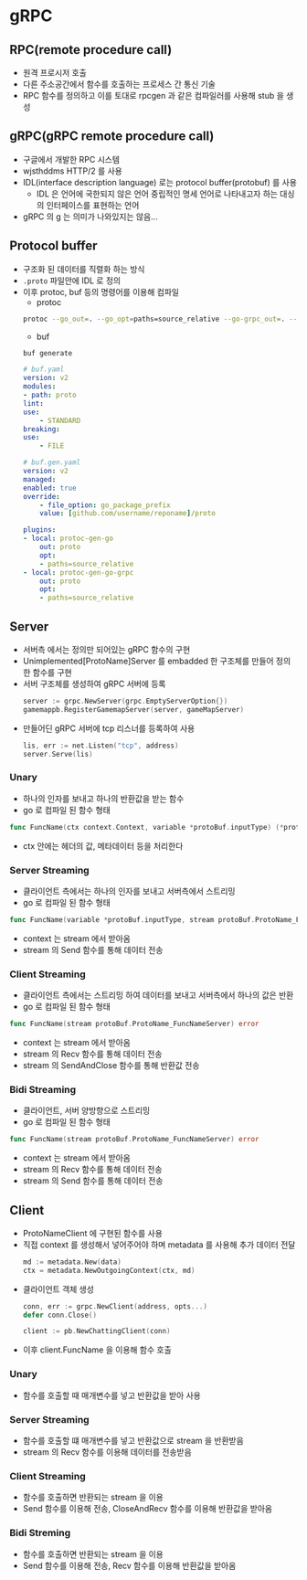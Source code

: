 # gRPC

## RPC(remote procedure call)
- 원격 프로시저 호출
- 다른 주소공간에서 함수를 호출하는 프로세스 간 통신 기술
- RPC 함수를 정의하고 이를 토대로 rpcgen 과 같은 컴파일러를 사용해 stub 을 생성

## gRPC(gRPC remote procedure call)
- 구글에서 개발한 RPC 시스템
- wjsthddms HTTP/2 를 사용
- IDL(interface description language) 로는 protocol buffer(protobuf) 를 사용
	- IDL 은 언어에 국한되지 않은 언어 중립적인 명세 언어로 나타내고자 하는 대싱의 인터페이스를 표현하는 언어
- gRPC 의 g 는 의미가 나와있지는 않음...

## Protocol buffer
- 구조화 된 데이터를 직렬화 하는 방식
- ```.proto``` 파일안에 IDL 로 정의
- 이후 protoc, buf 등의 명령어를 이용해 컴파일
	- protoc
	```bash
	protoc --go_out=. --go_opt=paths=source_relative --go-grpc_out=. --go-grpc_opt=paths=source_relative proto_file_name.proto
	```
	- buf
	```bash
	buf generate
	```
	```yaml
	# buf.yaml
	version: v2
	modules:
	- path: proto
	lint:
	use:
		- STANDARD
	breaking:
	use:
		- FILE
	```
	```yaml
	# buf.gen.yaml
	version: v2
	managed:
	enabled: true
	override:
		- file_option: go_package_prefix
		value: [github.com/username/reponame]/proto

	plugins:
	- local: protoc-gen-go
		out: proto
		opt:
		- paths=source_relative
	- local: protoc-gen-go-grpc
		out: proto
		opt:
		- paths=source_relative
	```

## Server
- 서버측 에서는 정의만 되어있는 gRPC 함수의 구현
- Unimplemented[ProtoName]Server 를 embadded 한 구조체를 만들어 정의한 함수를 구현
- 서버 구조체를 생성하여 gRPC 서버에 등록
	```go
	server := grpc.NewServer(grpc.EmptyServerOption{})
	gamemappb.RegisterGamemapServer(server, gameMapServer)
	```
- 만들어딘 gRPC 서버에 tcp 리스너를 등록하여 사용
	```go
	lis, err := net.Listen("tcp", address)
	server.Serve(lis)
	```

### Unary
- 하나의 인자를 보내고 하나의 반환값을 받는 함수
- go 로 컴파일 된 함수 형태
```go
func FuncName(ctx context.Context, variable *protoBuf.inputType) (*protoBuf.outputType, error)
```
- ctx 안에는 헤더의 값, 메타데이터 등을 처리한다

### Server Streaming
- 클라이언트 측에서는 하나의 인자를 보내고 서버측에서 스트리밍
- go 로 컴파일 된 함수 형태
```go
func FuncName(variable *protoBuf.inputType, stream protoBuf.ProtoName_FuncNameServer) error
```
- context 는 stream 에서 받아옴
- stream 의 Send 함수를 통해 데이터 전송

### Client Streaming
- 클라이언트 측에서는 스트리밍 하여 데이터를 보내고 서버측에서 하나의 값은 반환
- go 로 컴파일 된 함수 형태
```go
func FuncName(stream protoBuf.ProtoName_FuncNameServer) error
```
- context 는 stream 에서 받아옴
- stream 의 Recv 함수를 통해 데이터 전송
- stream 의 SendAndClose 함수를 통해 반환값 전송

### Bidi Streaming
- 클라이언트, 서버 양방향으로 스트리밍
- go 로 컴파일 된 함수 형태
```go
func FuncName(stream protoBuf.ProtoName_FuncNameServer) error
```
- context 는 stream 에서 받아옴
- stream 의 Recv 함수를 통해 데이터 전송
- stream 의 Send 함수를 통해 데이터 전송

## Client

- ProtoNameClient 에 구현된 함수를 사용
- 직접 context 를 생성해서 넣어주어야 하며 metadata 를 사용해 추가 데이터 전달
	```go
	md := metadata.New(data)
	ctx = metadata.NewOutgoingContext(ctx, md)
	```
- 클라이언트 객체 생성
	```go
	conn, err := grpc.NewClient(address, opts...)
	defer conn.Close()

	client := pb.NewChattingClient(conn)
	```
- 이후 client.FuncName 을 이용해 함수 호출

### Unary
- 함수를 호출할 때 매개변수를 넣고 반환값을 받아 사용

### Server Streaming
- 함수를 호출할 떄 매개변수를 넣고 반환값으로 stream 을 반환받음
- stream 의 Recv 함수를 이용해 데이터를 전송받음

### Client Streaming
- 함수를 호출하면 반환되는 stream 을 이용
- Send 함수를 이용해 전송, CloseAndRecv 함수를 이용해 반환값을 받아옴

### Bidi Streming
- 함수를 호출하면 반환되는 stream 을 이용
- Send 함수를 이용해 전송, Recv 함수를 이용해 반환값을 받아옴